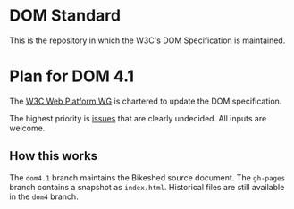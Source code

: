 # DOM Standard

This is the repository in which the W3C's DOM Specification is maintained.

# Plan for DOM 4.1

The [W3C Web Platform WG](https://www.w3.org/2016/11/webplatform-charter.html) is chartered to update the DOM specification.

The highest priority is [issues](https://github.com/w3c/dom/issues) that are clearly undecided. All inputs are welcome.  

## How this works

The `dom4.1` branch maintains the Bikeshed source document. The `gh-pages`
branch contains a snapshot as `index.html`. Historical files are still available in the `dom4` branch.

